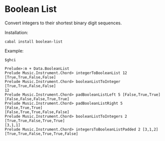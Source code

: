 Boolean List
=====

Convert integers to their shortest binary digit sequences.

Installation:

```
cabal install boolean-list
```

Example:

```
$ghci

Prelude>:m + Data.BooleanList 
Prelude Music.Instrument.Chord> integerToBooleanList 12
[True,True,False,False]
Prelude Music.Instrument.Chord> booleanListToInteger [True,True,False,False]
12
Prelude Music.Instrument.Chord> padBooleanListLeft 5 [False,True,True]
[False,False,False,True,True]
Prelude Music.Instrument.Chord> padBooleanListRight 5 [False,True,True]
[False,True,True,False,False]
Prelude Music.Instrument.Chord> booleanListToIntegers 2 [True,True,False,True,True]
[3,1,1]
Prelude Music.Instrument.Chord> integersToBooleanListPadded 2 [3,1,2]
[True,True,False,True,True,False]
```
